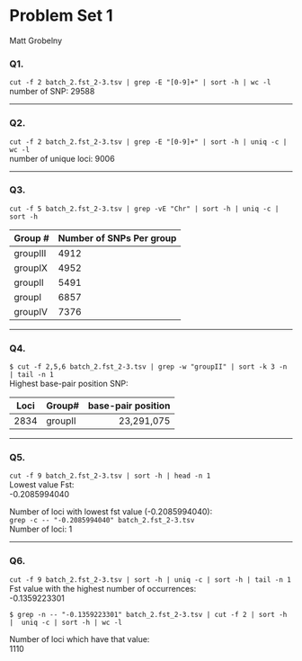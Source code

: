 # Problem Set 1  
Matt Grobelny
### Q1.
  `cut -f 2 batch_2.fst_2-3.tsv | grep -E "[0-9]+" | sort -h | wc -l
`  
number of SNP:
29588  

---  
### Q2.
  `cut -f 2 batch_2.fst_2-3.tsv | grep -E "[0-9]+" | sort -h | uniq -c | wc -l
`  
number of unique loci:
9006  

---  
### Q3.
  `cut -f 5 batch_2.fst_2-3.tsv | grep -vE "Chr" | sort -h | uniq -c | sort -h
`    

| Group # | Number of SNPs Per group|  
| :---------------------- | :--------- |  
| groupIII   | 4912 |
| groupIX | 4952|
| groupII |  5491|
| groupI |  6857|
| groupIV |7376  |
---  
### Q4.
  `$ cut -f 2,5,6 batch_2.fst_2-3.tsv | grep -w "groupII" | sort -k 3 -n | tail -n 1
`    
Highest base-pair position SNP:

|  Loci| Group# | base-pair position|
| ---| :---------------------- | ---------:|  
|2834	|groupII	|23,291,075|

---  
### Q5.
`cut -f 9 batch_2.fst_2-3.tsv | sort -h | head -n 1
`    
Lowest value Fst:  
-0.2085994040  

Number of loci with lowest fst value (-0.2085994040):  
`grep -c -- "-0.2085994040" batch_2.fst_2-3.tsv
`     
Number of loci: 1  

---
### Q6.
  `cut -f 9 batch_2.fst_2-3.tsv | sort -h | uniq -c | sort -h | tail -n 1
`    
Fst value with the highest number of occurrences:    
-0.1359223301  


`$ grep -n -- "-0.1359223301" batch_2.fst_2-3.tsv | cut -f 2 | sort -h |  uniq -c | sort -h | wc -l`

Number of loci which have that value:  
1110  
